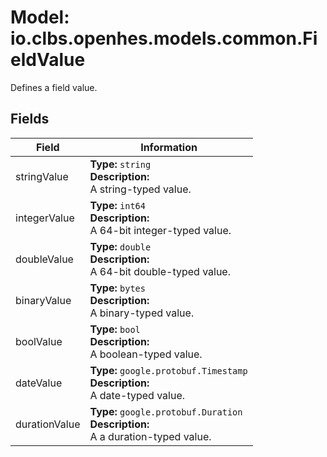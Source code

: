 # Model: io.clbs.openhes.models.common.FieldValue

Defines a field value.

## Fields

| Field | Information |
| --- | --- |
| stringValue | <b>Type:</b> `string`<br><b>Description:</b><br>A string-typed value. |
| integerValue | <b>Type:</b> `int64`<br><b>Description:</b><br>A 64-bit integer-typed value. |
| doubleValue | <b>Type:</b> `double`<br><b>Description:</b><br>A 64-bit double-typed value. |
| binaryValue | <b>Type:</b> `bytes`<br><b>Description:</b><br>A binary-typed value. |
| boolValue | <b>Type:</b> `bool`<br><b>Description:</b><br>A boolean-typed value. |
| dateValue | <b>Type:</b> `google.protobuf.Timestamp`<br><b>Description:</b><br>A date-typed value. |
| durationValue | <b>Type:</b> `google.protobuf.Duration`<br><b>Description:</b><br>A a duration-typed value. |

